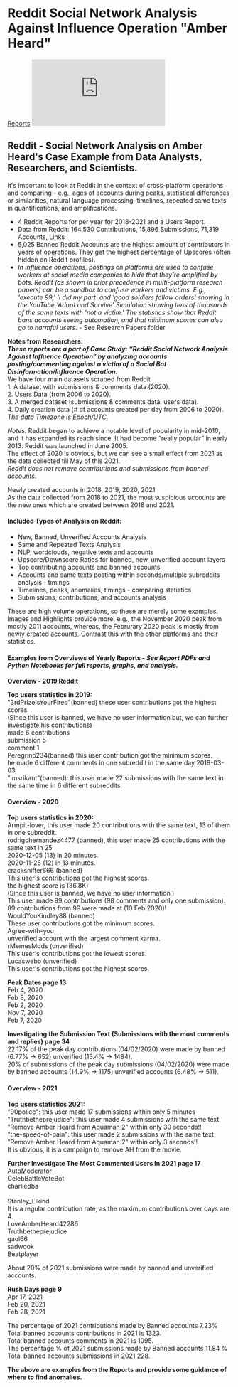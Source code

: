 # Reddit Social Network Analysis Against Influence Operation "Amber Heard"

[Reports](https://cutt.us/AH_reddit)
![alt text](https://cutt.us/qrcoder.php?size=180&qr=https://cutt.us/AH_reddit)

## <b>Reddit - Social Network Analysis on Amber Heard's Case Example from Data Analysts, Researchers, and Scientists.</b>
It's important to look at Reddit in the context of cross-platform operations and comparing - e.g., ages of accounts during peaks, statistical differences or similarities, natural language processing, timelines, repeated same texts in quantifications, and amplifications.
- 4 Reddit Reports for per year for 2018-2021 and a Users Report.
- Data from Reddit: 164,530 Contributions, 15,896 Submissions, 71,319 Accounts, Links
- 5,025 Banned Reddit Accounts are the highest amount of contributors in years of operations. They get the highest percentage of Upscores (often hidden on Reddit profiles).
- <i>In influence operations, postings on platforms are used to confuse workers at social media companies to hide that they're amplified by bots. Reddit (as shown in prior precedence in multi-platform research papers) can be a sandbox to confuse workers and victims. E.g., 'execute 99,' 'i did my part' and 'good soldiers follow orders' showing in the YouTube 'Adapt and Survive' Simulation showing tens of thousands of the same texts with 'not a victim.' The statistics show that Reddit bans accounts seeing automation, and that minimum scores can also go to harmful users.</i> - See Research Papers folder

<b>Notes from Researchers: 
  <i><br>These reports are a part of Case Study: “Reddit Social Network Analysis Against Influence Operation” by analyzing accounts posting/commenting against a victim of a Social Bot Disinformation/Influence Operation.</b></i>
<br>We have four main datasets scraped from Reddit
<br>1. A dataset with submissions & comments data (2020).
<br>2. Users Data (from 2006 to 2020).
<br>3. A merged dataset (submissions & comments data, users data).
<br>4. Daily creation data (# of accounts created per day from 2006 to 2020).
<br><i>The data Timezone is Epoch/UTC.</i>

<i>Notes:</i> Reddit began to achieve a notable level of popularity in mid-2010, and it has expanded its reach since. It had become “really popular” in early 2013. Reddit was launched in June 2005. 
<br>The effect of 2020 is obvious, but we can see a small effect from 2021 as the data collected till May of this 2021.
<br><i>Reddit does not remove contributions and submissions from banned accounts.</i>

Newly created accounts in 2018, 2019, 2020, 2021
<br>As the data collected from 2018 to 2021, the most suspicious accounts are the new ones which are created between 2018 and 2021.

#### <b>Included Types of Analysis on Reddit:</b>
- New, Banned, Unverified Accounts Analysis
- Same and Repeated Texts Analysis
- NLP, wordclouds, negative texts and accounts
- Upscore/Downscore Ratios for banned, new, unverified account layers
- Top contributing accounts and banned accounts
- Accounts and same texts posting within seconds/multiple subreddits analysis - timings
- Timelines, peaks, anomalies, timings - comparing statistics
- Submissions, contributions, and accounts analysis

These are high volume operations, so these are merely some examples. Images and Highlights provide more, e.g., the November 2020 peak from mostly 2011 accounts, whereas, the Februrary 2020 peak is mostly from newly created accounts. Contrast this with the other platforms and their statistics.
#### <b>Examples from Overviews of Yearly Reports - <i>See Report PDFs and Python Notebooks for full reports, graphs, and analysis.</i></b>

<b>Overview - 2019 Reddit</b> 

<b>Top users statistics in 2019:</b>
<br>"3rdPrizeIsYourFired"(banned) these user contributions got the highest scores.
<br>(Since this user is banned, we have no user information but, we can further investigate his contributions)
<br>made 6 contributions
<br>submission 	5
<br>comment 	1
<br>Peregrino234(banned) this user contribution got the minimum scores.
<br>he made 6 different comments in one subreddit in the same day 2019-03-03
<br>"imsrikant"(banned): this user made 22 submissions with the same text in the same time in 6 different subreddits

#### <b>Overview - 2020</b>

<b>Top users statistics in 2020:</b>
<br>Armpit-lover, this user made 20 contributions with the same text, 13 of them in one subreddit.
<br>rodrigohernandez4477 (banned), this user made 25 contributions with the same text in 25
<br>2020-12-05 (13) in 20 minutes.
<br>2020-11-28 (12) in 13 minutes.
<br>cracksniffer666 (banned)
<br>This user's contributions got the highest scores.
<br>the highest score is (36.8K)
<br>(Since this user is banned, we have no user information )
<br>This user made 99 contributions (98 comments and only one submission).
<br>89 contributions from 99 were made at (10 Feb 2020)!
<br>WouldYouKindley88 (banned)
<br>These user contributions got the minimum scores.
<br>Agree-with-you
<br>unverified account with the largest comment karma.
<br>rMemesMods (unverified)
<br>This user's contributions got the lowest scores.
<br>Lucaswebb (unverified) 
<br>This user's contributions got the highest scores.

<b>Peak Dates	page 13</b>
<br>Feb 4, 2020
<br>Feb 8, 2020
<br>Feb 2, 2020
<br>Nov 7, 2020
<br>Feb 7, 2020

<b>Investigating the Submission Text (Submissions with the most comments and replies)	page 34</b>
<br>22.17% of the peak day contributions (04/02/2020) were made by banned (6.77% →  652) unverified (15.4% →   1484).
<br>20% of submissions of the peak day submissions (04/02/2020) were made by banned accounts (14.9% →  1175) unverified accounts (6.48% →  511).

#### <b>Overview - 2021</b>
<b>Top users statistics 2021:</b>
<br>"90police": this user made 17 submissions within only 5 minutes 
<br>"Truthbetheprejudice": this user made 4 submissions with the same text "Remove Amber Heard from Aquaman 2" within only 30 seconds!!
<br>"the-speed-of-pain": this user made 2 submissions with the same text "Remove Amber Heard from Aquaman 2" within only 3 seconds!!
<br>It is obvious, it is a campaign to remove AH from the movie. 

<b>Further Investigate The Most Commented Users In 2021	page 17</b>
<br>AutoModerator
<br>CelebBattleVoteBot
<br>charliedba	
<br>Stanley_Elkind
<br>It is a regular contribution rate, as the maximum contributions over days are 4.
<br>LoveAmberHeard42286
<br>Truthbetheprejudice
<br>gaul66
<br>sadwook
<br>Beatplayer

About 20% of 2021 submissions were made by banned and unverified accounts.

<b>Rush Days page 9</b>
<br>Apr 17, 2021
<br>Feb 20, 2021
<br>Feb 28, 2021

The percentage of 2021 contributions made by Banned accounts 7.23% 
<br>Total banned accounts contributions in 2021 is 1323.
<br>Total banned accounts comments in 2021 is 1095.
<br>The percentage % of 2021 submissions made by Banned accounts 11.84 %
<br>Total banned accounts submissions in 2021 228.

<b>The above are examples from the Reports and provide some guidance of where to find anomalies.</b>

